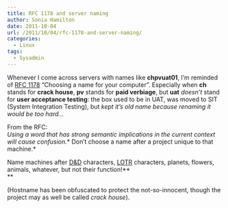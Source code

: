 ```yaml
---
title: RFC 1178 and server naming
author: Sonia Hamilton
date: 2011-10-04
url: /2011/10/04/rfc-1178-and-server-naming/
categories:
  - Linux
tags:
  - Sysadmin
---
```

Whenever I come across servers with names like **chpvuat01**, I&#8217;m reminded of [RFC 1178][1] &#8220;Choosing a name for your computer&#8221;. Especially when **ch** stands for **crack house**, **pv** stands for **paid verbiage**, but **uat** *doesn&#8217;t* stand for **user acceptance testing**: the box used to be in UAT, was moved to SIT (System Integration Testing), but *kept it&#8217;s old name because renaming it would be too hard&#8230;*

<!--more-->

From the RFC:  
*Using a word that has strong semantic implications in the current context will cause confusion.** Don&#8217;t choose a name after a project unique to that machine.*

Name machines after [D&D][2] characters, [LOTR][3] characters, planets, flowers, animals, whatever, but not their function!**  
**

(Hostname has been obfuscated to protect the not-so-innocent, though the project may as well be called *crack house*).

 [1]: http://tools.ietf.org/html/rfc1178
 [2]: http://en.wikipedia.org/wiki/Dungeons_%26_Dragons
 [3]: http://en.wikipedia.org/wiki/The_Lord_of_the_Rings
